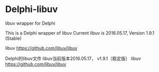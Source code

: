 # Delphi-libuv
libuv wrapper for Delphi

This is a Delphi wrapper of libuv
Current libuv  is 2016.05.17, Version 1.9.1 (Stable)

libuv
https://github.com/libuv/libuv

Delphi的libuv文件
libuv当前版本2016.05.17， v1.9.1（稳定版）
libuv
https://github.com/libuv/libuv
